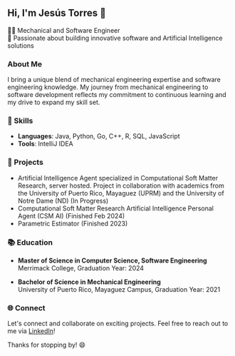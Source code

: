 ## Hi, I'm Jesús Torres 👋

👨‍💻 Mechanical and Software Engineer    
🔧 Passionate about building innovative software and Artificial Intelligence solutions  

### About Me

I bring a unique blend of mechanical engineering expertise and software engineering knowledge. My journey from mechanical engineering to software development reflects my commitment to continuous learning and my drive to expand my skill set.

### 🔧 Skills

- **Languages**: Java, Python, Go, C++, R, SQL, JavaScript
- **Tools**: IntelliJ IDEA

### 🌟 Projects

- Artificial Intelligence Agent specialized in Computational Soft Matter Research, server hosted. Project in collaboration with academics from the University of Puerto Rico, Mayaguez (UPRM) and the University of Notre Dame (ND) (In Progress)
- Computational Soft Matter Research Artificial Intelligence Personal Agent (CSM AI) (Finished Feb 2024)
- Parametric Estimator (Finished 2023)

### 📚 Education

- **Master of Science in Computer Science, Software Engineering**  
  Merrimack College, Graduation Year: 2024

- **Bachelor of Science in Mechanical Engineering**  
  University of Puerto Rico, Mayaguez Campus, Graduation Year: 2021

### 🌐 Connect

Let's connect and collaborate on exciting projects. Feel free to reach out to me via [LinkedIn](https://www.linkedin.com/in/jesus-torres-garcia)!

Thanks for stopping by! 😄
